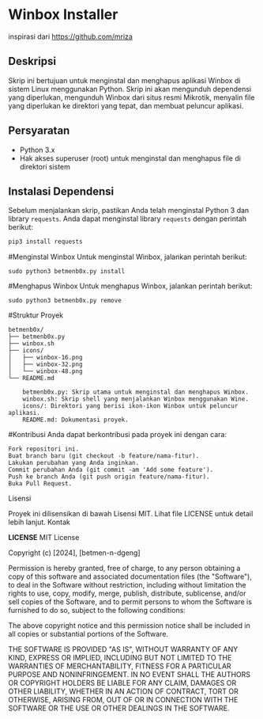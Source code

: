 # Winbox Installer
inspirasi dari https://github.com/mriza

## Deskripsi

Skrip ini bertujuan untuk menginstal dan menghapus aplikasi Winbox di sistem Linux menggunakan Python. Skrip ini akan mengunduh dependensi yang diperlukan, mengunduh Winbox dari situs resmi Mikrotik, menyalin file yang diperlukan ke direktori yang tepat, dan membuat peluncur aplikasi.

## Persyaratan
- Python 3.x
- Hak akses superuser (root) untuk menginstal dan menghapus file di direktori sistem

## Instalasi Dependensi
Sebelum menjalankan skrip, pastikan Anda telah menginstal Python 3 dan library `requests`. Anda dapat menginstal library `requests` dengan perintah berikut:

```bash
pip3 install requests
```


#Menginstal Winbox
Untuk menginstal Winbox, jalankan perintah berikut:
```
sudo python3 betmenb0x.py install
```
#Menghapus Winbox
Untuk menghapus Winbox, jalankan perintah berikut:
```
sudo python3 betmenb0x.py remove
```

#Struktur Proyek
```
betmenb0x/
├── betmenb0x.py
├── winbox.sh
├── icons/
│   ├── winbox-16.png
│   ├── winbox-32.png
│   └── winbox-48.png
└── README.md

    betmenb0x.py: Skrip utama untuk menginstal dan menghapus Winbox.
    winbox.sh: Skrip shell yang menjalankan Winbox menggunakan Wine.
    icons/: Direktori yang berisi ikon-ikon Winbox untuk peluncur aplikasi.
    README.md: Dokumentasi proyek.
```

#Kontribusi
Anda dapat berkontribusi pada proyek ini dengan cara:

    Fork repositori ini.
    Buat branch baru (git checkout -b feature/nama-fitur).
    Lakukan perubahan yang Anda inginkan.
    Commit perubahan Anda (git commit -am 'Add some feature').
    Push ke branch Anda (git push origin feature/nama-fitur).
    Buka Pull Request.

Lisensi

Proyek ini dilisensikan di bawah Lisensi MIT. Lihat file LICENSE untuk detail lebih lanjut.
Kontak

**LICENSE**
MIT License

Copyright (c) [2024], [betmen-n-dgeng]

Permission is hereby granted, free of charge, to any person obtaining a copy
of this software and associated documentation files (the "Software"), to deal
in the Software without restriction, including without limitation the rights
to use, copy, modify, merge, publish, distribute, sublicense, and/or sell
copies of the Software, and to permit persons to whom the Software is
furnished to do so, subject to the following conditions:

The above copyright notice and this permission notice shall be included in all
copies or substantial portions of the Software.

THE SOFTWARE IS PROVIDED "AS IS", WITHOUT WARRANTY OF ANY KIND, EXPRESS OR
IMPLIED, INCLUDING BUT NOT LIMITED TO THE WARRANTIES OF MERCHANTABILITY,
FITNESS FOR A PARTICULAR PURPOSE AND NONINFRINGEMENT. IN NO EVENT SHALL THE
AUTHORS OR COPYRIGHT HOLDERS BE LIABLE FOR ANY CLAIM, DAMAGES OR OTHER
LIABILITY, WHETHER IN AN ACTION OF CONTRACT, TORT OR OTHERWISE, ARISING FROM,
OUT OF OR IN CONNECTION WITH THE SOFTWARE OR THE USE OR OTHER DEALINGS IN THE
SOFTWARE.
